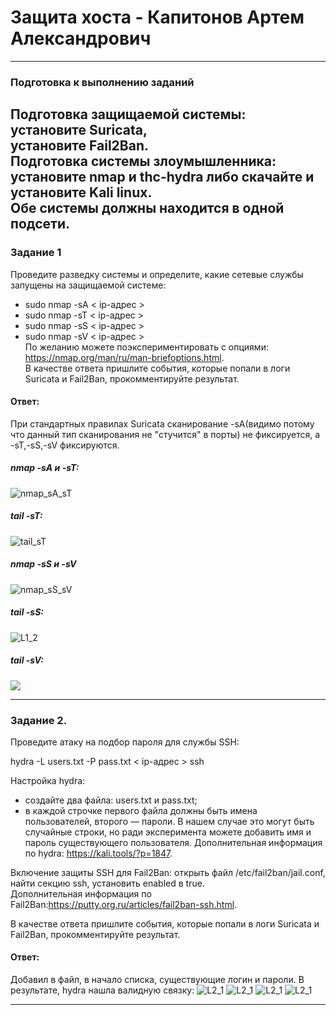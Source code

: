# Защита хоста - Капитонов Артем Александрович





---
### Подготовка к выполнению заданий  
Подготовка защищаемой системы:  
установите Suricata,  
установите Fail2Ban.  
Подготовка системы злоумышленника: установите nmap и thc-hydra либо скачайте и установите Kali linux.  
Обе системы должны находится в одной подсети.  
---  
### Задание 1
Проведите разведку системы и определите, какие сетевые службы запущены на защищаемой системе:  
- sudo nmap -sA < ip-адрес >  
- sudo nmap -sT < ip-адрес >  
- sudo nmap -sS < ip-адрес >  
- sudo nmap -sV < ip-адрес >  
По желанию можете поэкспериментировать с опциями: https://nmap.org/man/ru/man-briefoptions.html.  
В качестве ответа пришлите события, которые попали в логи Suricata и Fail2Ban, прокомментируйте результат.
#### Ответ:  
При стандартных правилах Suricata сканирование -sA(видимо потому что данный тип сканирования не "стучится" в порты) не фиксируется,
 а -sT,-sS,-sV фиксируются.  
 ##### nmap -sA и -sT:  
 ![nmap_sA_sT](https://github.com/Artem-K16git/Homeworks/blob/main/SDB/images/nmap_sA_sT.png)  
##### tail -sT:  
 ![tail_sT](https://github.com/Artem-K16git/Homeworks/blob/main/SDB/images/tail_sT.png)
 ##### nmap -sS и -sV  
 ![nmap_sS_sV](https://github.com/Artem-K16git/Homeworks/blob/main/SDB/images/nmap_sS_sV.png)  
 ##### tail -sS:
 ![L1_2](https://github.com/Artem-K16git/Homeworks/blob/main/SDB/images/tail_sS.png)
 ##### tail -sV:
 ![](https://github.com/Artem-K16git/Homeworks/blob/main/SDB/images/tail_sV.png)
 


---

### Задание 2.   
Проведите атаку на подбор пароля для службы SSH:

hydra -L users.txt -P pass.txt < ip-адрес > ssh

Настройка hydra:
- создайте два файла: users.txt и pass.txt;
- в каждой строчке первого файла должны быть имена пользователей, второго — пароли. В нашем случае это могут быть случайные строки, но ради эксперимента можете добавить имя и пароль существующего пользователя.
Дополнительная информация по hydra: https://kali.tools/?p=1847.

Включение защиты SSH для Fail2Ban:
открыть файл /etc/fail2ban/jail.conf,
найти секцию ssh,
установить enabled в true.  
Дополнительная информация по Fail2Ban:https://putty.org.ru/articles/fail2ban-ssh.html.

В качестве ответа пришлите события, которые попали в логи Suricata и Fail2Ban, прокомментируйте результат.    
#### Ответ:
Добавил в файл, в начало списка, существующие логин и пароли. В результате, hydra нашла валидную связку:
 ![L2_1](https://github.com/Artem-K16git/Homeworks/blob/main/SDB/images/gydra_ssh2.png)
  ![L2_1](https://github.com/Artem-K16git/Homeworks/blob/main/SDB/images/f2b_ssh_2.png)
 ![L2_1]()
 ![L2_1]()



 ---




